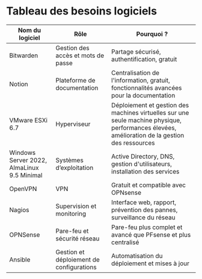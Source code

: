 # Tableau des besoins logiciels

| **Nom du logiciel** | **Rôle** | **Pourquoi ?** |
|----------------------|------------------------|------------------------|
| Bitwarden | Gestion des accès et mots de passe | Partage sécurisé, authentification, gratuit |
| Notion | Plateforme de documentation | Centralisation de l'information, gratuit, fonctionnalités avancées pour la documentation |
| VMware ESXi 6.7 | Hyperviseur | Déploiement et gestion des machines virtuelles sur une seule machine physique, performances élevées, amélioration de la gestion des ressources |
| Windows Server 2022, AlmaLinux 9.5 Minimal | Systèmes d’exploitation | Active Directory, DNS, gestion d'utilisateurs, installation des services |
| OpenVPN | VPN | Gratuit et compatible avec OPNsense |
| Nagios | Supervision et monitoring | Interface web, rapport, prévention des pannes, surveillance du réseau |
| OPNSense | Pare-feu et sécurité réseau | Pare-feu plus complet et avancé que PFsense et plus centralisé |
| Ansible | Gestion et déploiement de configurations | Automatisation du déploiement et mises à jour |
